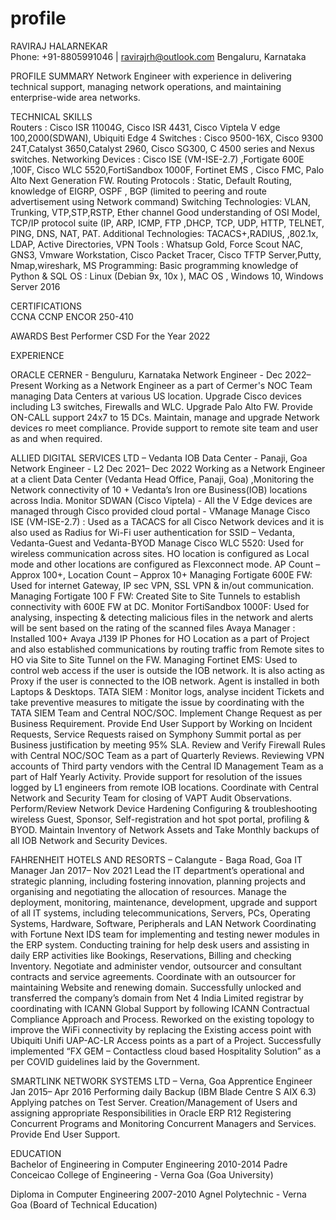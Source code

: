# profile
RAVIRAJ HALARNEKAR	
Phone: +91-8805991046 | ravirajrh@outlook.com
Bengaluru, Karnataka

PROFILE SUMMARY	
Network Engineer with experience in delivering technical support, managing network operations, and maintaining enterprise-wide area networks.

TECHNICAL SKILLS	
Routers : Cisco ISR 11004G, Cisco ISR 4431, Cisco Viptela V edge 100,2000(SDWAN), Ubiquiti Edge 4
Switches : Cisco 9500-16X,  Cisco 9300 24T,Catalyst 3650,Catalyst 2960, Cisco SG300, C 4500 series and Nexus switches.
Networking Devices : Cisco ISE (VM-ISE-2.7) ,Fortigate 600E ,100F,  Cisco WLC  5520,FortiSandbox 1000F, Fortinet EMS , Cisco FMC, Palo Alto Next Generation FW.
Routing Protocols : Static, Default Routing, knowledge of EIGRP, OSPF , BGP (limited to peering and route advertisement using Network command)
Switching Technologies: VLAN, Trunking, VTP,STP,RSTP, Ether channel
Good understanding of OSI Model, TCP/IP protocol suite (IP, ARP, ICMP, FTP ,DHCP, TCP, UDP, HTTP, TELNET, PING, DNS, NAT, PAT.
Additional Technologies: TACACS+,RADIUS, ,802.1x, LDAP, Active Directories, VPN
Tools : Whatsup Gold, Force Scout NAC, GNS3, Vmware Workstation, Cisco Packet Tracer, Cisco TFTP Server,Putty, Nmap,wireshark, MS 
Programming:  Basic programming knowledge of Python & SQL
OS : Linux (Debian 9x, 10x ), MAC OS , Windows 10, Windows  Server 2016


CERTIFICATIONS	
CCNA
CCNP ENCOR 250-410

AWARDS
Best Performer CSD For the Year 2022

EXPERIENCE	

ORACLE CERNER - Benguluru, Karnataka
Network Engineer -    Dec 2022– Present
Working as a Network Engineer as a part of Cermer's  NOC Team managing Data Centers at various US location.
Upgrade Cisco devices including L3 switches, Firewalls and WLC.
Upgrade Palo Alto FW.
Provide ON-CALL support 24x7 to 15 DCs.
Maintain, manage and upgrade Network devices ro meet compliance.
Provide support to remote site team and user as and when required.

ALLIED DIGITAL SERVICES LTD – Vedanta IOB Data Center - Panaji, Goa
Network Engineer - L2    Dec 2021– Dec 2022
Working as a Network Engineer at a client Data Center (Vedanta Head Office, Panaji, Goa) ,Monitoring the Network connectivity of 10 + Vedanta’s Iron ore Business(IOB) locations across India.
Monitor SDWAN (Cisco Viptela) - All the V Edge devices are managed through Cisco provided cloud portal - VManage
Manage Cisco ISE (VM-ISE-2.7) : Used as a TACACS for all Cisco Network devices and it is also used as Radius for Wi-Fi user authentication for SSID – Vedanta, Vedanta-Guest and Vedanta-BYOD
Manage Cisco WLC  5520: Used for wireless communication across sites. HO location is configured as Local mode and other locations are configured as Flexconnect mode. AP Count – Approx 100+, Location Count –  Approx 10+
Managing Fortigate 600E FW: Used for internet Gateway, IP sec VPN, SSL VPN & in/out communication.
Managing Fortigate 100 F FW: Created Site to Site Tunnels to establish connectivity with 600E FW at DC.
Monitor FortiSandbox 1000F: Used for analysing, inspecting & detecting malicious files in the network and alerts will be sent based on the rating of the scanned files
Avaya Manager : Installed 100+ Avaya J139 IP Phones for HO Location as a part of Project and also established communications by routing traffic from Remote sites to HO via Site to Site Tunnel on the FW.
Managing Fortinet EMS: Used to control web access if the user is outside the IOB network. It is also acting as Proxy if the user is connected to the IOB network. Agent is installed in both Laptops & Desktops.
TATA SIEM : Monitor logs, analyse incident Tickets and take preventive measures to mitigate the issue by coordinating with the TATA SIEM Team and Central NOC/SOC.
Implement Change Request as per Business Requirement.
Provide End User Support by Working on Incident Requests, Service Requests raised on Symphony Summit portal as per Business justification by meeting 95% SLA.
Review and Verify Firewall Rules with Central NOC/SOC Team as a part of Quarterly Reviews.
Reviewing VPN accounts of Third party vendors with the Central ID Management Team as a part of Half Yearly Activity.
Provide support for resolution of the issues logged by L1 engineers from remote IOB locations.
Coordinate with Central Network and Security Team for closing of VAPT Audit Observations.
Perform/Review Network Device Hardening 
Configuring & troubleshooting wireless Guest, Sponsor, Self-registration and hot spot portal, profiling & BYOD.
Maintain Inventory of Network Assets and Take Monthly backups of all IOB Network and Security Devices.

FAHRENHEIT HOTELS AND RESORTS – Calangute - Baga Road, Goa
IT Manager 	Jan 2017– Nov 2021
Lead the IT department’s operational and strategic planning, including fostering innovation, planning projects and organising and negotiating the allocation of resources.
Manage the deployment, monitoring, maintenance, development, upgrade and support of all IT systems, including telecommunications, Servers, PCs, Operating Systems, Hardware, Software, Peripherals and LAN Network Coordinating with Fortune Next IDS team for implementing and testing newer modules in the ERP system.
Conducting training for help desk users and assisting in daily ERP activities like Bookings, Reservations, Billing and checking Inventory.
Negotiate and administer vendor, outsourcer and consultant contracts and service agreements.
Coordinate with an outsourcer for maintaining Website and renewing domain.
Successfully unlocked and transferred the company’s domain from Net 4 India Limited registrar by coordinating with ICANN Global Support by following ICANN Contractual Compliance Approach and Process.
Reworked on the existing topology to improve the WiFi connectivity by replacing the Existing access point with Ubiquiti Unifi UAP-AC-LR Access points as a part of a Project.
Successfully implemented “FX GEM – Contactless cloud based Hospitality Solution” as a per COVID guidelines laid by the Government.

SMARTLINK NETWORK SYSTEMS LTD – Verna, Goa
Apprentice Engineer    	Jan 2015– Apr 2016
Performing daily Backup (IBM Blade Centre S AIX 6.3)
Applying patches on Test Server.
Creation/Management of Users and assigning appropriate Responsibilities in Oracle ERP R12
Registering Concurrent Programs and Monitoring Concurrent Managers and Services.
Provide End User Support.

EDUCATION	
Bachelor of Engineering in Computer Engineering	2010-2014
       Padre Conceicao College of Engineering -     Verna Goa (Goa University)

Diploma in Computer Engineering                    	2007-2010
       Agnel Polytechnic - Verna Goa (Board of        Technical Education)












